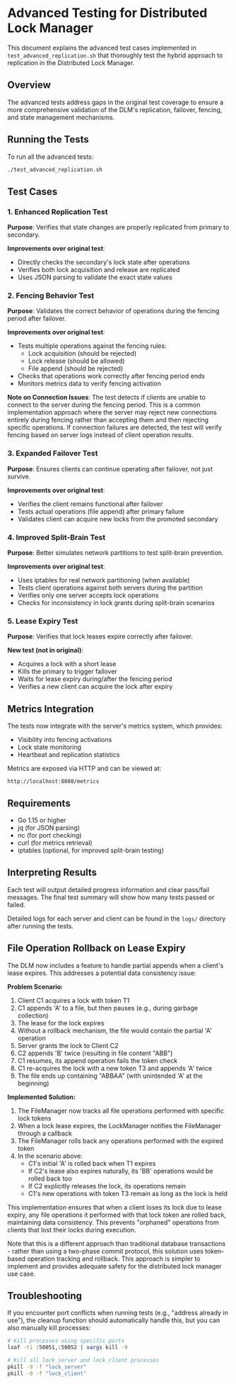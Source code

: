 # Advanced Testing for Distributed Lock Manager

This document explains the advanced test cases implemented in `test_advanced_replication.sh` that thoroughly test the hybrid approach to replication in the Distributed Lock Manager.

## Overview

The advanced tests address gaps in the original test coverage to ensure a more comprehensive validation of the DLM's replication, failover, fencing, and state management mechanisms.

## Running the Tests

To run all the advanced tests:

```bash
./test_advanced_replication.sh
```

## Test Cases

### 1. Enhanced Replication Test

**Purpose**: Verifies that state changes are properly replicated from primary to secondary.

**Improvements over original test**:
- Directly checks the secondary's lock state after operations
- Verifies both lock acquisition and release are replicated
- Uses JSON parsing to validate the exact state values

### 2. Fencing Behavior Test

**Purpose**: Validates the correct behavior of operations during the fencing period after failover.

**Improvements over original test**:
- Tests multiple operations against the fencing rules:
  - Lock acquisition (should be rejected)
  - Lock release (should be allowed)
  - File append (should be rejected)
- Checks that operations work correctly after fencing period ends
- Monitors metrics data to verify fencing activation

**Note on Connection Issues**: The test detects if clients are unable to connect to the server during the fencing period. This is a common implementation approach where the server may reject new connections entirely during fencing rather than accepting them and then rejecting specific operations. If connection failures are detected, the test will verify fencing based on server logs instead of client operation results.

### 3. Expanded Failover Test

**Purpose**: Ensures clients can continue operating after failover, not just survive.

**Improvements over original test**:
- Verifies the client remains functional after failover
- Tests actual operations (file append) after primary failure
- Validates client can acquire new locks from the promoted secondary

### 4. Improved Split-Brain Test

**Purpose**: Better simulates network partitions to test split-brain prevention.

**Improvements over original test**:
- Uses iptables for real network partitioning (when available)
- Tests client operations against both servers during the partition
- Verifies only one server accepts lock operations
- Checks for inconsistency in lock grants during split-brain scenarios

### 5. Lease Expiry Test

**Purpose**: Verifies that lock leases expire correctly after failover.

**New test (not in original)**:
- Acquires a lock with a short lease
- Kills the primary to trigger failover
- Waits for lease expiry during/after the fencing period
- Verifies a new client can acquire the lock after expiry

## Metrics Integration

The tests now integrate with the server's metrics system, which provides:
- Visibility into fencing activations
- Lock state monitoring
- Heartbeat and replication statistics

Metrics are exposed via HTTP and can be viewed at:
```
http://localhost:8080/metrics
```

## Requirements

- Go 1.15 or higher
- jq (for JSON parsing)
- nc (for port checking)
- curl (for metrics retrieval)
- iptables (optional, for improved split-brain testing)

## Interpreting Results

Each test will output detailed progress information and clear pass/fail messages. The final test summary will show how many tests passed or failed.

Detailed logs for each server and client can be found in the `logs/` directory after running the tests.

## File Operation Rollback on Lease Expiry

The DLM now includes a feature to handle partial appends when a client's lease expires. This addresses a potential data consistency issue:

**Problem Scenario:**
1. Client C1 acquires a lock with token T1
2. C1 appends 'A' to a file, but then pauses (e.g., during garbage collection)
3. The lease for the lock expires
4. Without a rollback mechanism, the file would contain the partial 'A' operation
5. Server grants the lock to Client C2
6. C2 appends 'B' twice (resulting in file content "ABB")
7. C1 resumes, its append operation fails the token check
8. C1 re-acquires the lock with a new token T3 and appends 'A' twice
9. The file ends up containing "ABBAA" (with unintended 'A' at the beginning)

**Implemented Solution:**
1. The FileManager now tracks all file operations performed with specific lock tokens
2. When a lock lease expires, the LockManager notifies the FileManager through a callback
3. The FileManager rolls back any operations performed with the expired token
4. In the scenario above:
   - C1's initial 'A' is rolled back when T1 expires
   - If C2's lease also expires naturally, its 'BB' operations would be rolled back too
   - If C2 explicitly releases the lock, its operations remain
   - C1's new operations with token T3 remain as long as the lock is held

This implementation ensures that when a client loses its lock due to lease expiry, any file operations it performed with that lock token are rolled back, maintaining data consistency. This prevents "orphaned" operations from clients that lost their locks during execution.

Note that this is a different approach than traditional database transactions - rather than using a two-phase commit protocol, this solution uses token-based operation tracking and rollback. This approach is simpler to implement and provides adequate safety for the distributed lock manager use case.

## Troubleshooting

If you encounter port conflicts when running tests (e.g., "address already in use"), the cleanup function should automatically handle this, but you can also manually kill processes:

```bash
# Kill processes using specific ports
lsof -ti :50051,:50052 | xargs kill -9

# Kill all lock_server and lock_client processes
pkill -9 -f "lock_server"
pkill -9 -f "lock_client"
``` 